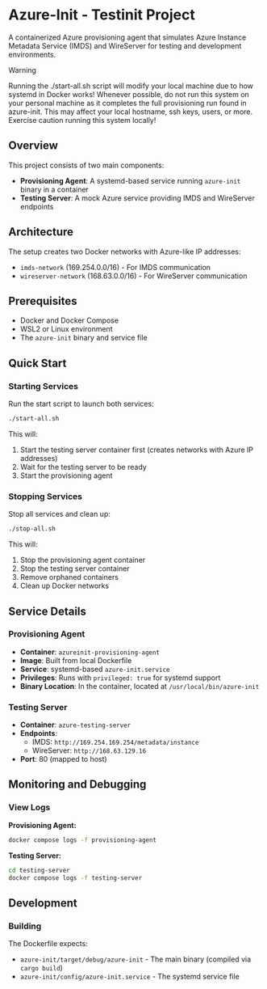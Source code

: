 # Azure-Init - Testinit Project

A containerized Azure provisioning agent that simulates Azure Instance Metadata Service (IMDS) and WireServer for testing and development environments.

> [!WARNING]
>
> Running the ./start-all.sh script will modify your local machine due to how systemd in Docker works!
> Whenever possible, do not run this system on your personal machine as it completes the full provisioning run found in azure-init.
> This may affect your local hostname, ssh keys, users, or more.
> Exercise caution running this system locally!

## Overview

This project consists of two main components:
- **Provisioning Agent**: A systemd-based service running `azure-init` binary in a container
- **Testing Server**: A mock Azure service providing IMDS and WireServer endpoints

## Architecture

The setup creates two Docker networks with Azure-like IP addresses:
- `imds-network` (169.254.0.0/16) - For IMDS communication
- `wireserver-network` (168.63.0.0/16) - For WireServer communication

## Prerequisites

- Docker and Docker Compose
- WSL2 or Linux environment
- The `azure-init` binary and service file

## Quick Start

### Starting Services

Run the start script to launch both services:

```bash
./start-all.sh
```

This will:
1. Start the testing server container first (creates networks with Azure IP addresses)
2. Wait for the testing server to be ready
3. Start the provisioning agent

### Stopping Services

Stop all services and clean up:

```bash
./stop-all.sh
```

This will:
1. Stop the provisioning agent container
2. Stop the testing server container
3. Remove orphaned containers
4. Clean up Docker networks

## Service Details

### Provisioning Agent

- **Container**: `azureinit-provisioning-agent`
- **Image**: Built from local Dockerfile
- **Service**: systemd-based `azure-init.service`
- **Privileges**: Runs with `privileged: true` for systemd support
- **Binary Location**: In the container, located at `/usr/local/bin/azure-init`

### Testing Server

- **Container**: `azure-testing-server`
- **Endpoints**:
  - IMDS: `http://169.254.169.254/metadata/instance`
  - WireServer: `http://168.63.129.16`
- **Port**: 80 (mapped to host)

## Monitoring and Debugging

### View Logs

**Provisioning Agent:**
```bash
docker compose logs -f provisioning-agent
```

**Testing Server:**
```bash
cd testing-server
docker compose logs -f testing-server
```

## Development

### Building

The Dockerfile expects:
- `azure-init/target/debug/azure-init` - The main binary (compiled via `cargo build`)
- `azure-init/config/azure-init.service` - The systemd service file
